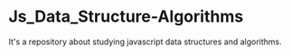 # Js_Data_Structure-Algorithms
It's a repository about studying javascript data structures and algorithms.
